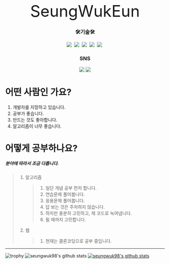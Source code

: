 <div align="center" style="font-size:50px">SeungWukEun</div>

<h3 align="center">🛠기술🛠</h3>
<p align="center">
  <img src="https://img.shields.io/badge/Python-3766AB?style=flat-square&logo=Python&logoColor=white"/></a>&nbsp 
  <img src="https://img.shields.io/badge/C++-00599C?style=flat-square&logo=C%2B%2B&logoColor=white"/></a>&nbsp 
  <img src="https://img.shields.io/badge/Java-007396?style=flat-square&logo=Java&logoColor=white"/></a>&nbsp 
  <img src="https://img.shields.io/badge/Javascript-ffb13b?style=flat-square&logo=javascript&logoColor=white"/></a>&nbsp 
  <img src="https://img.shields.io/badge/css-1572B6?style=flat-square&logo=css3&logoColor=white"/></a>&nbsp 
</p>

<h3 align="center">SNS</h3>
<p align="center">
<a href="https://www.instagram.com/seungwukeun/" target="_blank"><img src="https://img.shields.io/badge/instagram-E4405F?style=flat-square&logo=Instagram&logoColor=white"/></a>
<a href="https://www.youtube.com/channel/UCUxQp32ZsyJnLxvFnwul2lQ" target="_blank"><img src="https://img.shields.io/badge/youtube-FF0000?style=flat-square&logo=YouTube&logoColor=white"/></a>
</p>
  
  
# 어떤 사람인 가요?
1. 개발자를 지망하고 있습니다.
2. 공부가 좋습니다.
3. 만드는 것도 좋아합니다.
4. 알고리즘이 너무 좋습니다.

# 어떻게 공부하나요?
##### 분야에 따라서 조금 다릅니다.
> 1. 알고리즘
>       > 1. 일단 개념 공부 먼저 합니다.
>       > 2. 연습문제 풀어봅니다.
>       > 3. 응용문제 풀어봅니다.
>       > 4. 답 보는 것은 주저하지 않습니다.
>       > 5. 하지만 충분히 고민하고, 제 코드로 녹여냅니다.
>       > 6. 될 때까지 고민합니다.
> 2. 웹
>       > 1. 현재는 클론코딩으로 공부 중입니다.
---------------------------------------

![trophy](https://github-profile-trophy.vercel.app/?username=seungwuk98)
![seungwuk98's github stats](https://github-readme-stats.vercel.app/api?username=seungwuk98&show_icons=true)
[![seungwuk98's github stats](https://github-readme-stats.vercel.app/api/top-langs/?username=seungwuk98&show_icons=true&hide_border=true&title_color=004386&icon_color=004386&layout=compact)](https://github.com/seungwuk98)

